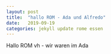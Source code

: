 ```yaml
---
layout: post
title:  "hallo ROM - Ada und Alfredo"
date:   2019-09-19
categories: jekyll update rome essen
---
```

Hallo ROM vh - wir waren im Ada